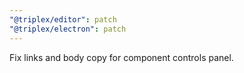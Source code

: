 ```yaml
---
"@triplex/editor": patch
"@triplex/electron": patch
---
```


Fix links and body copy for component controls panel.
